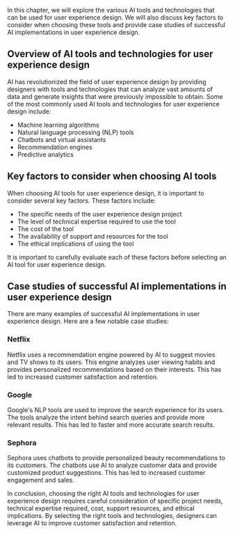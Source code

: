 

In this chapter, we will explore the various AI tools and technologies that can be used for user experience design. We will also discuss key factors to consider when choosing these tools and provide case studies of successful AI implementations in user experience design.

Overview of AI tools and technologies for user experience design
----------------------------------------------------------------

AI has revolutionized the field of user experience design by providing designers with tools and technologies that can analyze vast amounts of data and generate insights that were previously impossible to obtain. Some of the most commonly used AI tools and technologies for user experience design include:

* Machine learning algorithms
* Natural language processing (NLP) tools
* Chatbots and virtual assistants
* Recommendation engines
* Predictive analytics

Key factors to consider when choosing AI tools
----------------------------------------------

When choosing AI tools for user experience design, it is important to consider several key factors. These factors include:

* The specific needs of the user experience design project
* The level of technical expertise required to use the tool
* The cost of the tool
* The availability of support and resources for the tool
* The ethical implications of using the tool

It is important to carefully evaluate each of these factors before selecting an AI tool for user experience design.

Case studies of successful AI implementations in user experience design
-----------------------------------------------------------------------

There are many examples of successful AI implementations in user experience design. Here are a few notable case studies:

### Netflix

Netflix uses a recommendation engine powered by AI to suggest movies and TV shows to its users. This engine analyzes user viewing habits and provides personalized recommendations based on their interests. This has led to increased customer satisfaction and retention.

### Google

Google's NLP tools are used to improve the search experience for its users. The tools analyze the intent behind search queries and provide more relevant results. This has led to faster and more accurate search results.

### Sephora

Sephora uses chatbots to provide personalized beauty recommendations to its customers. The chatbots use AI to analyze customer data and provide customized product suggestions. This has led to increased customer engagement and sales.

In conclusion, choosing the right AI tools and technologies for user experience design requires careful consideration of specific project needs, technical expertise required, cost, support resources, and ethical implications. By selecting the right tools and technologies, designers can leverage AI to improve customer satisfaction and retention.
